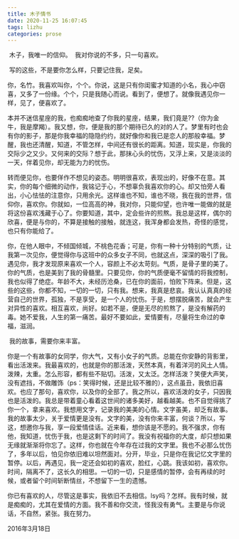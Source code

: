 ```yaml
---
title: 木子情书
date: 2020-11-25 16:07:45
tags: lizhu
categories: prose
---
```

​		木子，我唯一的信仰。
​		我对你说的不多，只一句喜欢。

​		写的这些，不是要你怎么样，只要记住我，足矣。

​		你，名竹。我喜欢叫你，个个。你说，这是只有你闺蜜才知道的小名，我心中窃喜，又多了一份缘。个个，只是我随心而说。看到了，便想了。就像我遇见你一样，见了，便喜欢了。

​		本并不迷信星座的我，也痴痴地查了你我的星座，结果，我们竟是??（你为金牛，我是摩羯）。我又想，你，便是我的那个期待已久的对的人了。梦里有时也会有你的影子，那是你我幸福的隐隐约约，就好像你和我已是恋人的那般幸福。梦醒，我也还清醒，知道，不管怎样，中间还有很长的距离。知道，现实是，你我的交际少之又少。又何来的交际？想于此，那抹心头的忧伤，又浮上来，又是淡淡的一天，伴着见你，却无能为力的忧伤。

​		转而便见你，也要佯作不想见的姿态。明明很喜欢，表现出的，好像不在意。其实，你的每个细微的动作，我铭记于心，不想辜负我喜欢你的心。却又怕旁人看出，小心怯怯的注意你，只用余光。这样谁也不知，谁也不晓，我在我的世界，信仰你，喜欢你。你就如，一位高高的神，我对你，只能仰望，也许唯一能做的就是将这份喜欢浅藏于心了。你要知道，其中，定会些许的煎熬。我总是这样，偶尔的欣喜，便是与你的，不算是接触的接触，就连这，我浑身都会发热，奇怪的感觉，也只有你能给了。

​		你，在他人眼中，不倾国倾城，不桃色花香；可是，你有一种十分特别的气质，让我第一次见你，便觉得你与这班中的众多女子不同，也就这点，深深的吸引了我。遇见你，我才发现原来喜欢一个人，容颜上不必太苛刻。气质，是骨子里的美了。你的气质，也是美到了我的骨髓里。只要见你，你的气质便毫不留情的将我控制，我也似得了绝症。年龄不大，未经历沧桑，已在你的面前，怕败下阵来。但是，这些的这些，你都不知，一切的一切，只有我。想来，我真是悲哀。我认认真真的经营自己的世界，孤独，不是享受，是一个人的忧伤。于是，想摆脱痛苦，就会产生对异性的喜欢。相互喜欢，尚好。如若不是，便是无尽的煎熬了，是没有解药的毒。她不爱我，人生的第一痛苦。最好不要如此，爱情要有，尽量将生命过的幸福，滋润。

​		我的故事，需要你来丰富。

​		你是一个有故事的女同学，你大气，又有小女子的气质。总能在你安静的背影里，看出活泼来。我最喜欢的，也就是你的那活泼，天然本真，有着洋河的风土人情。泼辣，太重。怎么形容，都有些不贴切。活泼，又太泛。怎样活泼？笑便大声笑，没有遮挡，不做雕饰（ps：笑得时候，还是比较不雅的），这点虽丑，我依旧喜欢。也应了那句，喜欢你，以及你的全部了。我之所以，喜欢活泼的女子，只因我也是活泼的。我总是带着童心看着这世间的诸多美好，越看越美。也不自觉得挑了你一个，拿来喜欢。我想用文字，记录我的美美的心情。文字虽美，却乏有故事。我的故事太少，关于爱情更是没有。文字的美，没有你来丰富，何谈？所以，写这，想邀你与我，享一段爱情佳话。近来看，想你该是不愿的。我不强求，你有他，我知道，忧伤于我，也是这剩下的时间了。我没有祝福你的大度，却只想如果无缘就渐渐将你忘了。这样，你也就在今年存在过我的文字里。我也不必那么忧伤了，多年以后，怕见你依旧难以坦然面对。分开，毕业，只是你在我记忆文字里的暂停。以后，再遇见，我一定还会如初的喜欢，脸红，心跳。我该如初，喜欢你。时间，隔离不了，这长久的相思。一切的一切，只是感情的暂停，会有再续的时候，或者留个时间斩断情丝，不想留下一生的遗憾。

​		你已有喜欢的人，尽管这是事实，我依旧不去相信。lsy吗？怎样。我有时候，就是痴痴的，尤其在爱情的方面。我不善和你交流，怪我没有勇气。主要是与你说话，不自然，紧张。我在努力。

2016年3月18日
